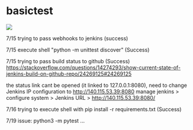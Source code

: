# basictest
<a href='http://140.115.53.39:8080/job/Basic%20Test/'><img src='http://140.115.53.39:8080/buildStatus/icon?job=Basic+Test'></a>

7/15 trying to pass webhooks to jenkins (success)

7/15 execute shell "python -m unittest discover" (Success)

7/15 trying to pass build status to github (Success)
https://stackoverflow.com/questions/14274293/show-current-state-of-jenkins-build-on-github-repo/24269125#24269125

the status link cant be opened (it linked to 127.0.0.1:8080), need to change Jenkins IP configuration to http://140.115.53.39:8080
manage jenkins > configure system > Jenkins URL > http://140.115.53.39:8080/

7/16 trying to execute shell with pip install -r requirements.txt  (Success)

7/19 issue:
python3 -m pytest
...
